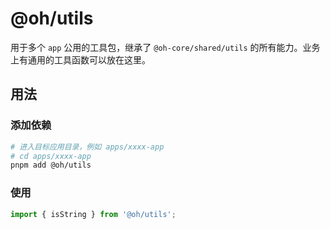 # @oh/utils

用于多个 `app` 公用的工具包，继承了 `@oh-core/shared/utils` 的所有能力。业务上有通用的工具函数可以放在这里。

## 用法

### 添加依赖

```bash
# 进入目标应用目录，例如 apps/xxxx-app
# cd apps/xxxx-app
pnpm add @oh/utils
```

### 使用

```ts
import { isString } from '@oh/utils';
```
